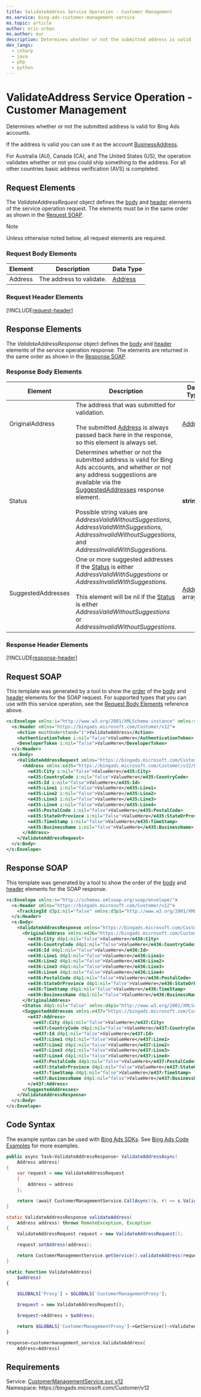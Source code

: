 ```yaml
---
title: ValidateAddress Service Operation - Customer Management
ms.service: bing-ads-customer-management-service
ms.topic: article
author: eric-urban
ms.author: eur
description: Determines whether or not the submitted address is valid for Bing Ads accounts.
dev_langs: 
  - csharp
  - java
  - php
  - python
---
```

# ValidateAddress Service Operation - Customer Management
Determines whether or not the submitted address is valid for Bing Ads accounts. 

If the address is valid you can use it as the account [BusinessAddress](advertiseraccount.md#businessaddress). 

For Australia (AU), Canada (CA), and The United States (US), the operation validates whether or not you could ship something to the address. For all other countries basic address verification (AVS) is completed. 

## <a name="request"></a>Request Elements
The *ValidateAddressRequest* object defines the [body](#request-body) and [header](#request-header) elements of the service operation request. The elements must be in the same order as shown in the [Request SOAP](#request-soap). 

> [!NOTE]
> Unless otherwise noted below, all request elements are required.

### <a name="request-body"></a>Request Body Elements

|Element|Description|Data Type|
|-----------|---------------|-------------|
|<a name="address"></a>Address|The address to validate.|[Address](address.md)|

### <a name="request-header"></a>Request Header Elements
[!INCLUDE[request-header](./includes/request-header.md)]

## <a name="response"></a>Response Elements
The *ValidateAddressResponse* object defines the [body](#response-body) and [header](#response-header) elements of the service operation response. The elements are returned in the same order as shown in the [Response SOAP](#response-soap).

### <a name="response-body"></a>Response Body Elements

|Element|Description|Data Type|
|-----------|---------------|-------------|
|<a name="originaladdress"></a>OriginalAddress|The address that was submitted for validation.<br/><br/>The submitted [Address](#address) is always passed back here in the response, so this element is always set.|[Address](address.md)|
|<a name="status"></a>Status|Determines whether or not the submitted address is valid for Bing Ads accounts, and whether or not any address suggestions are available via the [SuggestedAddresses](#suggestedaddresses) response element.<br/><br/>Possible string values are *AddressValidWithoutSuggestions*, *AddressValidWithSuggestions*, *AddressInvalidWithoutSuggestions*, and *AddressInvalidWithSuggestions*.|**string**|
|<a name="suggestedaddresses"></a>SuggestedAddresses|One or more suggested addresses if the [Status](#status) is either *AddressValidWithSuggestions* or *AddressInvalidWithSuggestions*.<br/><br/>This element will be nil if the [Status](#status) is either *AddressValidWithoutSuggestions* or *AddressInvalidWithoutSuggestions*.|[Address](address.md) array|

### <a name="response-header"></a>Response Header Elements
[!INCLUDE[response-header](./includes/response-header.md)]

## <a name="request-soap"></a>Request SOAP
This template was generated by a tool to show the [order](../guides/services-protocol.md#element-order) of the [body](#request-body) and [header](#request-header) elements for the SOAP request. For supported types that you can use with this service operation, see the [Request Body Elements](#request-header) reference above.

```xml
<s:Envelope xmlns:i="http://www.w3.org/2001/XMLSchema-instance" xmlns:s="http://schemas.xmlsoap.org/soap/envelope/">
  <s:Header xmlns="https://bingads.microsoft.com/Customer/v12">
    <Action mustUnderstand="1">ValidateAddress</Action>
    <AuthenticationToken i:nil="false">ValueHere</AuthenticationToken>
    <DeveloperToken i:nil="false">ValueHere</DeveloperToken>
  </s:Header>
  <s:Body>
    <ValidateAddressRequest xmlns="https://bingads.microsoft.com/Customer/v12">
      <Address xmlns:e435="https://bingads.microsoft.com/Customer/v12/Entities" i:nil="false">
        <e435:City i:nil="false">ValueHere</e435:City>
        <e435:CountryCode i:nil="false">ValueHere</e435:CountryCode>
        <e435:Id i:nil="false">ValueHere</e435:Id>
        <e435:Line1 i:nil="false">ValueHere</e435:Line1>
        <e435:Line2 i:nil="false">ValueHere</e435:Line2>
        <e435:Line3 i:nil="false">ValueHere</e435:Line3>
        <e435:Line4 i:nil="false">ValueHere</e435:Line4>
        <e435:PostalCode i:nil="false">ValueHere</e435:PostalCode>
        <e435:StateOrProvince i:nil="false">ValueHere</e435:StateOrProvince>
        <e435:TimeStamp i:nil="false">ValueHere</e435:TimeStamp>
        <e435:BusinessName i:nil="false">ValueHere</e435:BusinessName>
      </Address>
    </ValidateAddressRequest>
  </s:Body>
</s:Envelope>
```

## <a name="response-soap"></a>Response SOAP
This template was generated by a tool to show the order of the [body](#response-body) and [header](#response-header) elements for the SOAP response.

```xml
<s:Envelope xmlns:s="http://schemas.xmlsoap.org/soap/envelope/">
  <s:Header xmlns="https://bingads.microsoft.com/Customer/v12">
    <TrackingId d3p1:nil="false" xmlns:d3p1="http://www.w3.org/2001/XMLSchema-instance">ValueHere</TrackingId>
  </s:Header>
  <s:Body>
    <ValidateAddressResponse xmlns="https://bingads.microsoft.com/Customer/v12">
      <OriginalAddress xmlns:e436="https://bingads.microsoft.com/Customer/v12/Entities" d4p1:nil="false" xmlns:d4p1="http://www.w3.org/2001/XMLSchema-instance">
        <e436:City d4p1:nil="false">ValueHere</e436:City>
        <e436:CountryCode d4p1:nil="false">ValueHere</e436:CountryCode>
        <e436:Id d4p1:nil="false">ValueHere</e436:Id>
        <e436:Line1 d4p1:nil="false">ValueHere</e436:Line1>
        <e436:Line2 d4p1:nil="false">ValueHere</e436:Line2>
        <e436:Line3 d4p1:nil="false">ValueHere</e436:Line3>
        <e436:Line4 d4p1:nil="false">ValueHere</e436:Line4>
        <e436:PostalCode d4p1:nil="false">ValueHere</e436:PostalCode>
        <e436:StateOrProvince d4p1:nil="false">ValueHere</e436:StateOrProvince>
        <e436:TimeStamp d4p1:nil="false">ValueHere</e436:TimeStamp>
        <e436:BusinessName d4p1:nil="false">ValueHere</e436:BusinessName>
      </OriginalAddress>
      <Status d4p1:nil="false" xmlns:d4p1="http://www.w3.org/2001/XMLSchema-instance">ValueHere</Status>
      <SuggestedAddresses xmlns:e437="https://bingads.microsoft.com/Customer/v12/Entities" d4p1:nil="false" xmlns:d4p1="http://www.w3.org/2001/XMLSchema-instance">
        <e437:Address>
          <e437:City d4p1:nil="false">ValueHere</e437:City>
          <e437:CountryCode d4p1:nil="false">ValueHere</e437:CountryCode>
          <e437:Id d4p1:nil="false">ValueHere</e437:Id>
          <e437:Line1 d4p1:nil="false">ValueHere</e437:Line1>
          <e437:Line2 d4p1:nil="false">ValueHere</e437:Line2>
          <e437:Line3 d4p1:nil="false">ValueHere</e437:Line3>
          <e437:Line4 d4p1:nil="false">ValueHere</e437:Line4>
          <e437:PostalCode d4p1:nil="false">ValueHere</e437:PostalCode>
          <e437:StateOrProvince d4p1:nil="false">ValueHere</e437:StateOrProvince>
          <e437:TimeStamp d4p1:nil="false">ValueHere</e437:TimeStamp>
          <e437:BusinessName d4p1:nil="false">ValueHere</e437:BusinessName>
        </e437:Address>
      </SuggestedAddresses>
    </ValidateAddressResponse>
  </s:Body>
</s:Envelope>
```

## <a name="example"></a>Code Syntax
The example syntax can be used with [Bing Ads SDKs](../guides/client-libraries.md). See [Bing Ads Code Examples](../guides/code-examples.md) for more examples.
```csharp
public async Task<ValidateAddressResponse> ValidateAddressAsync(
	Address address)
{
	var request = new ValidateAddressRequest
	{
		Address = address
	};

	return (await CustomerManagementService.CallAsync((s, r) => s.ValidateAddressAsync(r), request));
}
```
```java
static ValidateAddressResponse validateAddress(
	Address address) throws RemoteException, Exception
{
	ValidateAddressRequest request = new ValidateAddressRequest();

	request.setAddress(address);

	return CustomerManagementService.getService().validateAddress(request);
}
```
```php
static function ValidateAddress(
	$address)
{

	$GLOBALS['Proxy'] = $GLOBALS['CustomerManagementProxy'];

	$request = new ValidateAddressRequest();

	$request->Address = $address;

	return $GLOBALS['CustomerManagementProxy']->GetService()->ValidateAddress($request);
}
```
```python
response=customermanagement_service.ValidateAddress(
	Address=Address)
```

## Requirements
Service: [CustomerManagementService.svc v12](https://clientcenter.api.bingads.microsoft.com/Api/CustomerManagement/v12/CustomerManagementService.svc)  
Namespace: https\://bingads.microsoft.com/Customer/v12  

